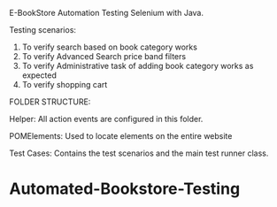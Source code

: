 E-BookStore Automation Testing Selenium with Java. 

Testing scenarios: 

1. To verify search based on book category works
2. To verify Advanced Search price band filters
3. To verify Administrative task of adding book category works as expected
4. To verify shopping cart


FOLDER STRUCTURE:

Helper: All action events are configured in this folder.

POMElements: Used to locate elements on the entire website

Test Cases: Contains the test scenarios and the main test runner class.
# Automated-Bookstore-Testing
